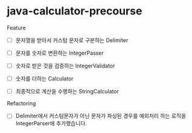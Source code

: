 # java-calculator-precourse


Feature

- [ ] 문자열을 받아서 커스텀 문자로 구분하는 Delimiter

- [ ] 문자를 숫자로 변환하는 IntegerPasser

- [ ] 숫자로 받은 것을 검증하는 IntegerValidator

- [ ] 숫자를 더하는 Calculator

- [ ] 최종적으로 계산을 수행하는 StringCalculator

Refactoring

- [ ] Delimiter에서 커스텀문자가 아닌 문자가 파싱된 경우를 예외처리 하는 로직을 IntegerParser에 추가했습니다.  